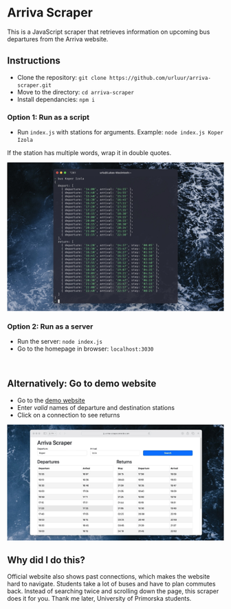 # Arriva Scraper

This is a JavaScript scraper that retrieves information on upcoming bus departures from the Arriva website.

## Instructions

- Clone the repository: ```git clone https://github.com/urluur/arriva-scraper.git```
- Move to the directory: ```cd arriva-scraper``` 
- Install dependancies: ```npm i```

### Option 1: Run as a script

- Run `index.js` with stations for arguments. Example: ```node index.js Koper Izola```

If the station has multiple words, wrap it in double quotes.

![screenshot_cli](https://github.com/urluur/arriva-scraper/blob/main/screenshot_cli.jpg?raw=true)

### Option 2: Run as a server

- Run the server: ```node index.js```
- Go to the homepage in browser: `localhost:3030`

<br>

## Alternatively: Go to demo website

- Go to the [demo website](https://arriva-scraper-urluur.vercel.app)
- Enter *valid* names of departure and destination stations
- Click on a connection to see returns


![screenshot_web](https://github.com/urluur/arriva-scraper/blob/main/screenshot_web.jpg?raw=true)


## Why did I do this?

Official website also shows past connections, which makes the website hard to navigate. Students take a lot of buses and have to plan commutes back. Instead of searching twice and scrolling down the page, this scraper does it for you. Thank me later, University of Primorska students.


